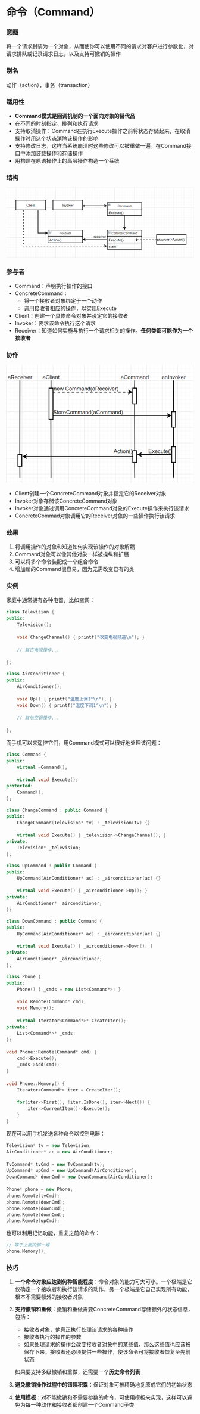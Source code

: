# 命令（Command）

### 意图

将一个请求封装为一个对象，从而使你可以使用不同的请求对客户进行参数化，对请求排队或记录请求日志，以及支持可撤销的操作

### 别名

动作（action），事务（transaction）

### 适用性

- **Command模式是回调机制的一个面向对象的替代品**
- 在不同的时刻指定、排列和执行请求
- 支持取消操作：Command在执行Execute操作之前将状态存储起来，在取消操作时用这个状态消除该操作的影响
- 支持修改日志，这样当系统崩溃时这些修改可以被重做一遍。在Command接口中添加装载操作和存储操作
- 用构建在原语操作上的高层操作构造一个系统

### 结构

![avatar](image/命令结构图.png)

### 参与者

- Command：声明执行操作的接口
- ConcreteCommand：
  - 将一个接收者对象绑定于一个动作
  - 调用接收者相应的操作，以实现Execute
- Client：创建一个具体命令对象并设定它的接收者
- Invoker：要求该命令执行这个请求
- Receiver：知道如何实施与执行一个请求相关的操作。**任何类都可能作为一个接收者**

### 协作

![avatar](image/命令协作图.png)

- Client创建一个ConcreteCommand对象并指定它的Receiver对象
- Invoker对象存储该ConcreteCommand对象
- Invoker对象通过调用ConcreteCommand对象的Execute操作来执行该请求
- ConcreteCommad对象调用它的Receiver对象的一些操作执行该请求

### 效果

1. 将调用操作的对象和知道如何实现该操作的对象解耦
2. Command对象可以像其他对象一样被操纵和扩展
3. 可以将多个命令装配成一个组合命令
4. 增加新的Command很容易，因为无需改变已有的类

### 实例

家庭中通常拥有各种电器，比如空调：

```c++
class Television {
public:
    Television();
    
    void ChangeChannel() { printf("改变电视频道\n"); }
    
    // 其它电视操作...
     
};
```

```c++
class AirConditioner {
public:
    AirConditioner();
    
    void Up() { printf("温度上调1°\n"); }
    void Down() { printf("温度下调1°\n"); }
    
    // 其他空调操作...
    
};
```

而手机可以来遥控它们，用Command模式可以很好地处理该问题：

```c++
class Command {
public:
    virtual ~Command();
    
    virtual void Execute();
protected:
    Command();
};
```

```c++
class ChangeCommand : public Command {
public:
    ChangeCommand(Television* tv) : _television(tv) {}
    
    virtual void Execute() { _television->ChangeChannel(); }
private:
    Television* _television;
};
```

```c++
class UpCommand : public Command {
public:
    UpCommand(AirConditioner* ac) : _airconditioner(ac) {}
    
    virtual void Execute() { _airconditioner->Up(); }
private:
    AirConditioner* _airconditioner;
};
```

```c++
class DownCommand : public Command {
public:
    UpCommand(AirConditioner* ac) : _airconditioner(ac) {}
    
    virtual void Execute() { _airconditioner->Down(); }
private:
    AirConditioner* _airconditioner;
};
```

```c++
class Phone {
public:
    Phone() { _cmds = new List<Command*>; }
    
    void Remote(Command* cmd);
    void Memory();
    
    virtual Iterator<Command*>* CreateIter();
private:
    List<Command*>* _cmds;
};

void Phone::Remote(Command* cmd) {
    cmd->Execute();
    _cmds->Add(cmd);
}

void Phone::Memory() {
    Iterator<Command*> iter = CreateIter();
    
    for(iter->First(); !iter.IsDone(); iter->Next()) {
        iter->CurrentItem()->Execute();
    }
}
```

现在可以用手机发送各种命令以控制电器：

```c++
Television* tv = new Television;
AirConditioner* ac = new AirConditioner;

TvCommand* tvCmd = new TvCommand(tv);
UpCommand* upCmd = new UpCommand(AirConditioner);
DownCommand* downCmd = new DownCommand(AirConditioner);

Phone* phone = new Phone;
phone.Remote(tvCmd);
phone.Remote(downCmd);
phone.Remote(downCmd);
phone.Remote(downCmd);
phone.Remote(upCmd);
```

也可以利用记忆功能，重复之前的命令：

```c++
// 等于上面的那一堆
phone.Memory();
```

### 技巧

1. **一个命令对象应达到何种智能程度**：命令对象的能力可大可小。一个极端是它仅确定一个接收者和执行该请求的动作，另一个极端是它自己实现所有功能，根本不需要额外的接收者对象

2. **支持撤销和重做**：撤销和重做需要ConcreteCommand存储额外的状态信息，包括：

   - 接收者对象，他真正执行处理该请求的各种操作
   - 接收者执行的操作的参数
   - 如果处理请求的操作会改变接收者对象中的某些值，那么这些值也应该被保存下来。接收者还必须提供一些操作，使该命令可将接收者恢复至先前状态

   如果要支持多级撤销和重做，还需要一个**历史命令列表**

3. **避免撤销操作过程中的错误积累**：保证对象可被精确地复原成它们的初始状态

4. **使用模板**：对不能撤销和不需要参数的命令，可使用模板来实现，这样可以避免为每一种动作和接收者都创建一个Command子类

